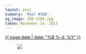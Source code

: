 ```yaml
---
layout: post
summary: 'Post #186'
og_image: 186-1280.jpg
taken: November 14, 2013
---
```


<div class="post">
 <time>
  <a href="/186">
   {{ page.date | date: "%B %-d, %Y" }}
  </a>
 </time>
 <a href="/186">
  <figure data-taken="11/14/2013">
   <img sizes="(min-width: 700px) 50vw, calc(100vw - 2rem)" src="{{ site.assets_url }}/186-640.jpg" srcset="{{ site.assets_url }}/186-1280.jpg 1280w, {{ site.assets_url }}/186-960.jpg 960w, {{ site.assets_url }}/186-640.jpg 640w, {{ site.assets_url }}/186-320.jpg 320w"/>
  </figure>
 </a>
</div>
